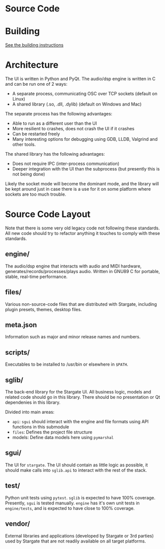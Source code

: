 # Source Code
# Building
[See the building instructions](../docs/building.md "Building")

# Architecture
The UI is written in Python and PyQt.  The audio/dsp engine is written in C
and can be run one of 2 ways:
- A separate process, communicating OSC over TCP sockets (default on Linux)
- A shared library (.so, .dll, .dylib) (default on Windows and Mac)

The separate process has the following advantages:
- Able to run as a different user than the UI
- More resilient to crashes, does not crash the UI if it crashes
- Can be restarted freely
- Many interesting options for debugging using GDB, LLDB, Valgrind and other
  tools.

The shared library has the following advantages:
- Does not require IPC (inter-process communication)
- Deeper integration with the UI than the subprocess (but presently this
  is not being done)

Likely the socket mode will become the dominant mode, and the library will be
kept around just in case there is a use for it on some platform where sockets
are too much trouble.

# Source Code Layout
Note that there is some very old legacy code not following these standards.
All new code should try to refactor anything it touches to comply with these
standards.

## engine/
The audio/dsp engine that interacts with audio and MIDI hardware,
generates/records/processes/plays audio.  Written in GNU89 C for
portable, stable, real-time performance.

## files/
Various non-source-code files that are distributed with Stargate, including
plugin presets, themes, desktop files.

## meta.json
Information such as major and minor release names and numbers.

## scripts/
Executables to be installed to /usr/bin or elsewhere in `$PATH`.

## sglib/
The back-end library for the Stargate UI.  All business logic, models
and related code should go in this library.  There should be no presentation
or Qt dependenies in this library.

Divided into main areas:
- `api`: `sgui` should interact with the engine and file formats using
  API functions in this submodule
- `files`: Defines the project file structure
- models: Define data models here using `pymarshal`

## sgui/
The UI for `stargate`.  The UI should contain as little logic as possible,
it should make calls into `sglib.api` to interact with the rest of the stack.

## test/
Python unit tests using `pytest`.  `sglib` is expected to have 100% coverage.
Presently, `sgui` is tested manually.  `engine` has it's own unit tests in
`engine/tests`, and is expected to have close to 100% coverage.

## vendor/
External libraries and applications (developed by Stargate or 3rd parties) used
by Stargate that are not readily available on all target platforms.

